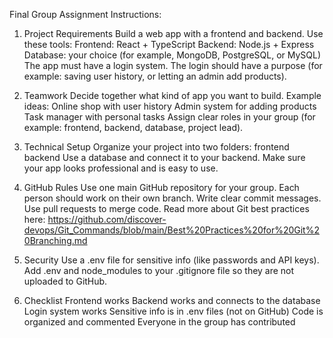 Final Group Assignment Instructions:

1. Project Requirements
Build a web app with a frontend and backend.
Use these tools:
Frontend: React + TypeScript
Backend: Node.js + Express
Database: your choice (for example, MongoDB, PostgreSQL, or MySQL)
The app must have a login system. The login should have a purpose (for example: saving user history, or letting an admin add products).

2. Teamwork
Decide together what kind of app you want to build.
Example ideas:
Online shop with user history
Admin system for adding products
Task manager with personal tasks
Assign clear roles in your group (for example: frontend, backend, database, project lead).

3. Technical Setup
Organize your project into two folders:
frontend
backend
Use a database and connect it to your backend.
Make sure your app looks professional and is easy to use.

4. GitHub Rules
Use one main GitHub repository for your group.
Each person should work on their own branch.
Write clear commit messages.
Use pull requests to merge code.
Read more about Git best practices here:
https://github.com/discover-devops/Git_Commands/blob/main/Best%20Practices%20for%20Git%20Branching.md

5. Security
Use a .env file for sensitive info (like passwords and API keys).
Add .env and node_modules to your .gitignore file so they are not uploaded to GitHub.

6. Checklist
 Frontend works
 Backend works and connects to the database
 Login system works
 Sensitive info is in .env files (not on GitHub)
 Code is organized and commented
 Everyone in the group has contributed
